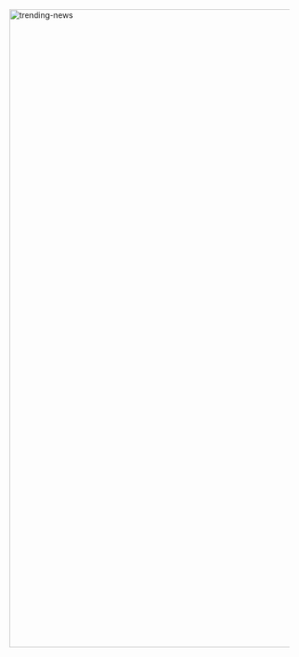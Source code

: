 <img width="2288" height="1144" alt="trending-news" src="https://github.com/user-attachments/assets/8d78be32-6781-4990-9401-c0936180deea" />
